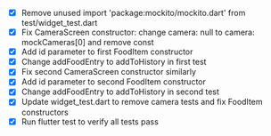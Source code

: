 - [x] Remove unused import 'package:mockito/mockito.dart' from test/widget_test.dart
- [x] Fix CameraScreen constructor: change camera: null to camera: mockCameras[0] and remove const
- [x] Add id parameter to first FoodItem constructor
- [x] Change addFoodEntry to addToHistory in first test
- [x] Fix second CameraScreen constructor similarly
- [x] Add id parameter to second FoodItem constructor
- [x] Change addFoodEntry to addToHistory in second test
- [x] Update widget_test.dart to remove camera tests and fix FoodItem constructors
- [x] Run flutter test to verify all tests pass
